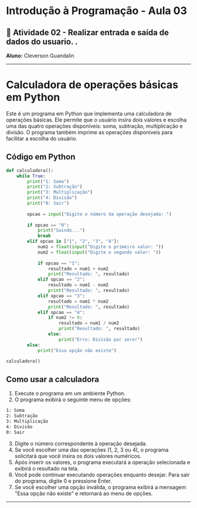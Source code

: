 # Introdução à Programação  - Aula 03
## 📄 Atividade 02 - Realizar entrada e saída de dados do usuario. . 
**Aluno:** Cleverson Guandalin

---
# Calculadora de operações básicas em Python
Este é um programa em Python que implementa uma calculadora de operações básicas. Ele permite que o usuário insira dois valores e escolha uma das quatro operações disponíveis: soma, subtração, multiplicação e divisão. O programa também imprime as operações disponíveis para facilitar a escolha do usuário.

## Código em Python

```python
def calculadora():
    while True:
        print("1: Soma")
        print("2: Subtração")
        print("3: Multiplicação")
        print("4: Divisão")
        print("0: Sair")
        
        opcao = input("Digite o número da operação desejada: ")
        
        if opcao == "0":
            print("Saindo...")
            break
        elif opcao in ["1", "2", "3", "4"]:
            num1 = float(input("Digite o primeiro valor: "))
            num2 = float(input("Digite o segundo valor: "))
            
            if opcao == "1":
                resultado = num1 + num2
                print("Resultado: ", resultado)
            elif opcao == "2":
                resultado = num1 - num2
                print("Resultado: ", resultado)
            elif opcao == "3":
                resultado = num1 * num2
                print("Resultado: ", resultado)
            elif opcao == "4":
                if num2 != 0:
                    resultado = num1 / num2
                    print("Resultado: ", resultado)
                else:
                    print("Erro: Divisão por zero!")
        else:
            print("Essa opção não existe")

calculadora()
```

## Como usar a calculadora

1. Execute o programa em um ambiente Python.
2. O programa exibirá o seguinte menu de opções:
``` bash
1: Soma
2: Subtração
3: Multiplicação
4: Divisão
0: Sair
``` 
3. Digite o número correspondente à operação desejada.
4. Se você escolher uma das operações (1, 2, 3 ou 4), o programa solicitará que você insira os dois valores numéricos.
5. Após inserir os valores, o programa executará a operação selecionada e exibirá o resultado na tela.
6. Você pode continuar executando operações enquanto desejar. Para sair do programa, digite 0 e pressione Enter.
7. Se você escolher uma opção inválida, o programa exibirá a mensagem "Essa opção não existe" e retornará ao menu de opções.
---
